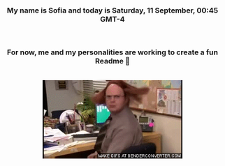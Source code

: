 


<div align="center">
<h3 >My name is Sofia and today is Saturday, 11 September, 00:45 GMT-4</h3><br>
<h3 >For now, me and my personalities are working to create a fun Readme 👋
</h3><br>
<img src='img/dwight.gif' alt='working...'/>
</div>
